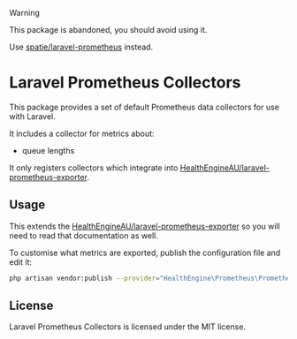 > [!WARNING]
> This package is abandoned, you should avoid using it.
>
> Use [spatie/laravel-prometheus](https://github.com/spatie/laravel-prometheus) instead.

# Laravel Prometheus Collectors

This package provides a set of default Prometheus data collectors for use with Laravel.

It includes a collector for metrics about:

- queue lengths

It only registers collectors which integrate into
[HealthEngineAU/laravel-prometheus-exporter](https://github.com/HealthEngineAU/laravel-prometheus-exporter).

## Usage

This extends the [HealthEngineAU/laravel-prometheus-exporter](https://github.com/HealthEngineAU/laravel-prometheus-exporter)
so you will need to read that documentation as well.

To customise what metrics are exported, publish the configuration file and edit it:

```bash
php artisan vendor:publish --provider="HealthEngine\Prometheus\PrometheusServiceProvider"
```

## License

Laravel Prometheus Collectors is licensed under the MIT license.
